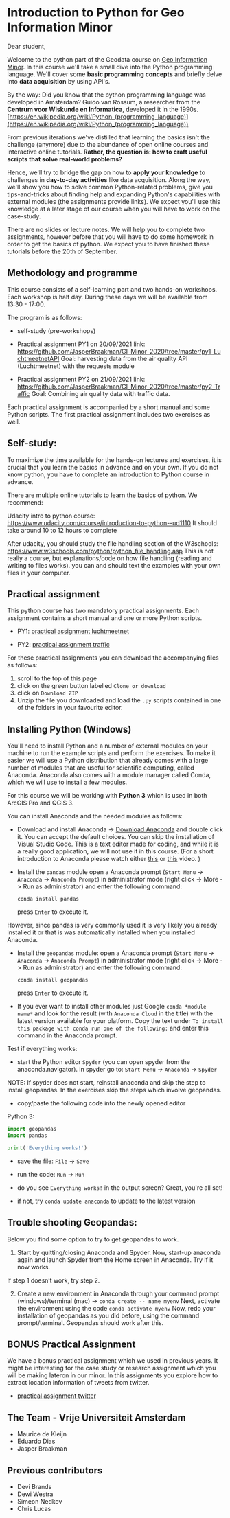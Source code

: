 # Introduction to Python for Geo Information Minor

Dear student,

Welcome to the python part of the Geodata course on [Geo Information Minor](http://www.nationalegiminor.nl). In this course we'll take a small dive into the Python programming language. We'll cover some **basic programming concepts** and briefly delve into **data acquisition** by using API's.

By the way: Did you know that the python programming language was developed in Amsterdam? Guido van Rossum, a researcher from the **Centrum voor Wiskunde en Informatica**, developed it in the 1990s. [https://en.wikipedia.org/wiki/Python_(programming_language)](https://en.wikipedia.org/wiki/Python_(programming_language))

From previous iterations we've distilled that learning the basics isn't the challenge (anymore) due to the abundance of open online courses and interactive online tutorials. **Rather, the question is: how to craft useful scripts that solve real-world problems?**

Hence, we'll try to bridge the gap on how to **apply your knowledge** to challenges in **day-to-day activities** like data acquisition. Along the way, we'll show you how to solve common Python-related problems, give you tips-and-tricks about finding help and expanding Python's capabilities with external modules (the assignments provide links). We expect you'll use this knowledge at a later stage of our course when you will have to work on the case-study. 

There are no slides or lecture notes. We will help you to complete two assignments, however before that you will have to do some homework in order to get the basics of python. We expect you to have finished these tutorials before the 20th of September. 

## Methodology and programme

This course consists of a self-learning part and two hands-on workshops. Each workshop is half day. During these days we will be available from 13:30 - 17:00. 

The program is as follows:

-   self-study (pre-workshops)


-   Practical assignment PY1 on 20/09/2021
link: https://github.com/JasperBraakman/GI_Minor_2020/tree/master/py1_LuchtmeetnetAPI
Goal: harvesting data from the air quality API (Luchtmeetnet) with the requests module


-   Practical assignment PY2 on 21/09/2021 
link: https://github.com/JasperBraakman/GI_Minor_2020/tree/master/py2_Traffic
Goal: Combining air quality data with traffic data.


Each practical assignment is accompanied by a short manual and some Python scripts. The first practical assignment includes two exercises as well. 



## Self-study: 

To maximize the time available for the hands-on lectures and exercises, it is crucial that you learn the basics in advance and on your own. If you do not know python, you have to complete an introduction to Python course in advance.

There are multiple online tutorials to learn the basics of python. We recommend:

Udacity intro to python course: https://www.udacity.com/course/introduction-to-python--ud1110
It should take around 10 to 12 hours to complete

After udacity, you should study the file handling section of the W3schools: https://www.w3schools.com/python/python_file_handling.asp
This is not really a course, but explanations/code on how file handling (reading and writing to files works). you can and should text the examples with your own files in your computer.


## Practical assignment

This python course has two mandatory practical assignments. Each assignment contains a short manual and one or more Python scripts.

-   PY1: [practical assignment luchtmeetnet](https://github.com/JasperBraakman/GI_Minor_2020/tree/master/py1_LuchtmeetnetAPI)

-   PY2: [practical assignment traffic](https://github.com/JasperBraakman/GI_Minor_2020/tree/master/py2_Traffic)

For these practical assignments you can download the accompanying files as follows:

1. scroll to the top of this page
2. click on the green button labelled `Clone or download`
3. click on `Download ZIP`
4. Unzip the file you downloaded and load the `.py` scripts contained in one of the folders in your favourite editor.

## Installing Python (Windows)

You'll need to install Python and a number of external modules on your machine to run the example scripts and perform the exercises. To make it easier we will use a Python distribution that already comes with a large number of modules that are useful for scientific computing, called Anaconda. Anaconda also comes with a module manager called Conda, which we will use to install a few modules.

For this course we will be working with **Python 3** which is used in both ArcGIS Pro and QGIS 3.

You can install Anaconda and the needed modules as follows:

-   Download and install Anaconda -> [Download Anaconda](https://www.anaconda.com/download/) and double click it. You can accept the default choices. You can skip the installation of Visual Studio Code. This is a text editor made for coding, and while it is a really good application, we will not use it in this course. (For a short introduction to Anaconda please watch either [this](https://www.youtube.com/watch?v=zYNRqVimU3Q) or [this](https://www.youtube.com/watch?v=ou65T_mC8Z8) video. )

-   Install the `pandas` module open a Anaconda prompt (`Start Menu` -> `Anaconda` -> `Anaconda Prompt`) in administrator mode (right click -> More -> Run as administrator) and enter the following command:

    `conda install pandas`

    press `Enter` to execute it.

However, since pandas is very commonly used it is very likely you already installed it or that is was automatically installed when you installed Anaconda.

-   Install the `geopandas` module: open a Anaconda prompt (`Start Menu` -> `Anaconda` -> `Anaconda Prompt`) in administrator mode (right click -> More -> Run as administrator) and enter the following command:

    `conda install geopandas`

    press `Enter` to execute it.

-   If you ever want to install other modules just Google `conda *module name*` and look for the result (with `Anaconda Cloud` in the title) with the latest version available for your platform. Copy the text under `To install this package with conda run one of the following:` and enter this command in the Anaconda prompt.

Test if everything works:

-   start the Python editor `Spyder` (you can open spyder from the anaconda.navigator). in spyder go to: `Start Menu` -> `Anaconda` -> `Spyder`

NOTE: If spyder does not start, reinstall anaconda and skip the step to install geopandas. In the exercises skip the steps which involve geopandas.

-   copy/paste the following code into the newly opened editor

Python 3:

```python
import geopandas
import pandas

print('Everything works!')
```

-   save the file: `File` -> `Save`
-   run the code: `Run` -> `Run`
-   do you see `Everything works!` in the output screen? Great, you're all set!

-   if not, try `conda update anaconda` to update to the latest version  

## Trouble shooting Geopandas:

Below you find some option to try to get geopandas to work. 

1.	Start by quitting/closing Anaconda and Spyder.
Now, start-up anaconda again and launch Spyder from the Home screen in Anaconda. Try if it now works.

If step 1 doesn’t work, try step 2.

2.	Create a new environment in Anaconda through your command prompt (windows)/terminal (mac) 
-> `conda create -- name myenv`
Next, activate the environment using the code `conda activate myenv`
Now, redo your installation of geopandas as you did before, using the command prompt/terminal. 
Geopandas should work after this. 


## BONUS Practical Assignment
We have a bonus practical assignment which we used in previous years. It might be interesting for the case study or research assignment which you will be making lateron in our minor. In this assignments you explore how to extract location information of tweets from twitter.
-   [practical assignment twitter](https://github.com/SPINLab/GI_Minor_2020/tree/master/py3_TwitterAPI)


## The Team - Vrije Universiteit Amsterdam
-   Maurice de Kleijn
-   Eduardo Dias
-   Jasper Braakman

## Previous contributors
-	Devi Brands
-	Dewi Westra
-   Simeon Nedkov
-   Chris Lucas

